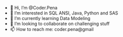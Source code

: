 - 👋 Hi, I’m @Coder.Pena
- 👀 I’m interested in SQL ANSI, Java, Python and SAS
- 🌱 I’m currently learning Data Modeling
- 💞️ I’m looking to collaborate on challenging stuff
- 📫 How to reach me: coder.pena@gmail

<!---
TcheloPena/TcheloPena is a ✨ special ✨ repository because its `README.md` (this file) appears on your GitHub profile.
You can click the Preview link to take a look at your changes.
--->

